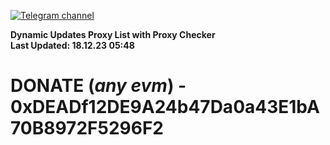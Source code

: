 [![Telegram channel](https://img.shields.io/endpoint?url=https://runkit.io/damiankrawczyk/telegram-badge/branches/master?url=https://t.me/n4z4v0d)](https://t.me/n4z4v0d) 

**Dynamic Updates Proxy List with Proxy Checker**  
**Last Updated: 18.12.23 05:48**

# DONATE (_any evm_) - 0xDEADf12DE9A24b47Da0a43E1bA70B8972F5296F2
